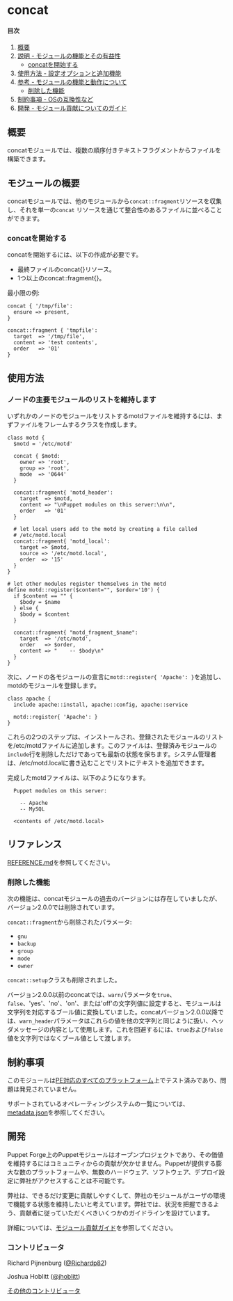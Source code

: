 # concat

#### 目次

1. [概要](#overview)
2. [説明 - モジュールの機能とその有益性](#module-description)
    * [concatを開始する](#beginning-with-concat)
4. [使用方法 - 設定オプションと追加機能](#usage)
5. [参考 - モジュールの機能と動作について](#reference)
    * [削除した機能](#removed-functionality)
6. [制約事項 - OSの互換性など](#limitations)
7. [開発 - モジュール貢献についてのガイド](#development)

<a id="overview"></a>
## 概要

concatモジュールでは、複数の順序付きテキストフラグメントからファイルを構築できます。

<a id="module-description"></a>
## モジュールの概要

concatモジュールでは、他のモジュールから`concat::fragment`リソースを収集し、それを単一の`concat` リソースを通じて整合性のあるファイルに並べることができます。

<a id="beginning-with-concat"></a>
### concatを開始する

concatを開始するには、以下の作成が必要です。

* 最終ファイルのconcat{}リソース。
* 1つ以上のconcat::fragment{}。

最小限の例:

~~~
concat { '/tmp/file':
  ensure => present,
}

concat::fragment { 'tmpfile':
  target  => '/tmp/file',
  content => 'test contents',
  order   => '01'
}
~~~

<a id="usage"></a>
## 使用方法

### ノードの主要モジュールのリストを維持します

いずれかのノードのモジュールをリストするmotdファイルを維持するには、まずファイルをフレームするクラスを作成します。

~~~
class motd {
  $motd = '/etc/motd'

  concat { $motd:
    owner => 'root',
    group => 'root',
    mode  => '0644'
  }

  concat::fragment{ 'motd_header':
    target  => $motd,
    content => "\nPuppet modules on this server:\n\n",
    order   => '01'
  }

  # let local users add to the motd by creating a file called
  # /etc/motd.local
  concat::fragment{ 'motd_local':
    target => $motd,
    source => '/etc/motd.local',
    order  => '15'
  }
}

# let other modules register themselves in the motd
define motd::register($content="", $order='10') {
  if $content == "" {
    $body = $name
  } else {
    $body = $content
  }

  concat::fragment{ "motd_fragment_$name":
    target  => '/etc/motd',
    order   => $order,
    content => "    -- $body\n"
  }
}
~~~

次に、ノードの各モジュールの宣言に`motd::register{ 'Apache': }`を追加し、motdのモジュールを登録します。

~~~
class apache {
  include apache::install, apache::config, apache::service

  motd::register{ 'Apache': }
}
~~~

これらの2つのステップは、インストールされ、登録されたモジュールのリストを/etc/motdファイルに追加します。このファイルは、登録済みモジュールの`include`行を削除しただけであっても最新の状態を保ちます。システム管理者は、/etc/motd.localに書き込むことでリストにテキストを追加できます。

完成したmotdファイルは、以下のようになります。

~~~
  Puppet modules on this server:

    -- Apache
    -- MySQL

  <contents of /etc/motd.local>
~~~

<a id="reference"></a>
## リファレンス

[REFERENCE.md](https://github.com/puppetlabs/puppetlabs-concat/blob/master/REFERENCE.md)を参照してください。

<a id="removed-functionality"></a>
### 削除した機能

次の機能は、concatモジュールの過去のバージョンには存在していましたが、バージョン2.0.0では削除されています。

`concat::fragment`から削除されたパラメータ:
* `gnu`
* `backup`
* `group`
* `mode`
* `owner`

`concat::setup`クラスも削除されました。

バージョン2.0.0以前のconcatでは、`warn`パラメータを`true`、`false`、'yes'、'no'、'on'、または'off'の文字列値に設定すると、モジュールは文字列を対応するブール値に変換していました。concatバージョン2.0.0以降では、`warn_header`パラメータはこれらの値を他の文字列と同じように扱い、ヘッダメッセージの内容として使用します。これを回避するには、`true`および`false`値を文字列ではなくブール値として渡します。

<a id="limitations"></a>
## 制約事項

このモジュールは[PE対応のすべてのプラットフォーム](https://forge.puppetlabs.com/supported#compat-matrix)上でテスト済みであり、問題は発見されていません。

サポートされているオペレーティングシステムの一覧については、[metadata.json](https://github.com/puppetlabs/puppetlabs-concat/blob/master/metadata.json)を参照してください。

<a id="development"></a>
## 開発

Puppet Forge上のPuppetモジュールはオープンプロジェクトであり、その価値を維持するにはコミュニティからの貢献が欠かせません。Puppetが提供する膨大な数のプラットフォームや、無数のハードウェア、ソフトウェア、デプロイ設定に弊社がアクセスすることは不可能です。

弊社は、できるだけ変更に貢献しやすくして、弊社のモジュールがユーザの環境で機能する状態を維持したいと考えています。弊社では、状況を把握できるよう、貢献者に従っていただくべきいくつかのガイドラインを設けています。

詳細については、[モジュール貢献ガイド](https://docs.puppetlabs.com/forge/contributing.html)を参照してください。

### コントリビュータ

Richard Pijnenburg ([@Richardp82](http://twitter.com/richardp82))

Joshua Hoblitt ([@jhoblitt](http://twitter.com/jhoblitt))

[その他のコントリビュータ](https://github.com/puppetlabs/puppetlabs-concat/graphs/contributors)
